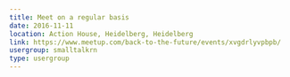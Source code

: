 ```yaml
---
title: Meet on a regular basis
date: 2016-11-11
location: Action House, Heidelberg, Heidelberg
link: https://www.meetup.com/back-to-the-future/events/xvgdrlyvpbpb/
usergroup: smalltalkrn
type: usergroup
---
```

